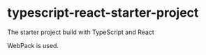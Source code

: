 # typescript-react-starter-project

The starter project build with TypeScript and React

WebPack is used.
